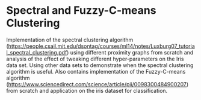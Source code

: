 # Spectral and Fuzzy-C-means Clustering
Implementation of the spectral clustering algorithm (https://people.csail.mit.edu/dsontag/courses/ml14/notes/Luxburg07_tutorial_spectral_clustering.pdf) using different proximity graphs from scratch and analysis of the effect of tweaking different hyper-parameters on the Iris data set. Using other data sets to demonstrate when the spectral clustering algorithm is useful. Also contains implementation of the Fuzzy-C-means algorithm (https://www.sciencedirect.com/science/article/pii/0098300484900207) from scratch and application on the iris dataset for classification.
